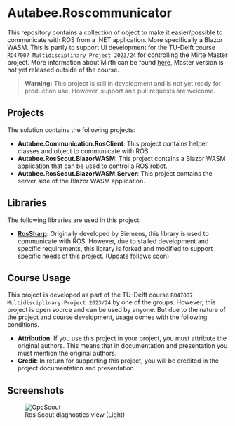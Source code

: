 # Autabee.Roscommunicator
This repository contains a collection of object to make it easier/possible to communicate with ROS from a .NET application. More specifically a Blazor WASM. This is partly to support UI development for the TU-Delft course `RO47007 Multidisciplinary Project 2023/24` for controlling the Mirte Master project. More information about Mirth can be found [here](https://www.mirte.org), Master version is not yet released outside of the course.

> **Warning:** This project is still in development and is not yet ready for production use. However, support and pull requests are welcome.

## Projects
The solution contains the following projects:

- **Autabee.Communication.RosClient**: This project contains helper classes and object to communicate with ROS.
- **Autabee.RosScout.BlazorWASM**: This project contains a Blazor WASM application that can be used to control a ROS robot.
- **Autabee.RosScout.BlazorWASM.Server**: This project contains the server side of the Blazor WASM application.

## Libraries
The following libraries are used in this project:

- **[RosSharp](https://github.com/Autabee/ros-sharp)**: Originally developed by Siemens, this library is used to communicate with ROS. However, due to stalled development and specific requirements, this library is forked and modified to support specific needs of this project. (Update follows soon)

## Course Usage
This project is developed as part of the TU-Delft course `RO47007 Multidisciplinary Project 2023/24` by one of the groups. However, this project is open source and can be used by anyone. But due to the nature of the project and course development, usage comes with the following conditions.

- **Attribution**: If you use this project in your project, you must attribute the original authors. This means that in documentation and presentation you must mention the original authors.
- **Credit**: In return for supporting this project, you will be credited in the project documentation and presentation.

## Screenshots

<figure class="image">
  <img src="https://github.com/Autabee/Autabee.RosScout/blob/main/scout.png?raw=true" alt="OpcScout">
  <figcaption>Ros Scout diagnostics view (Light)</figcaption>
</figure>

